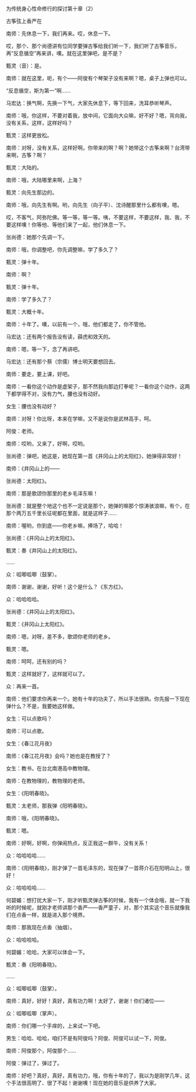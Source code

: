 为传统身心性命修行的探讨第十章（2）

古筝弦上香严在

南师：先休息一下，我们再来。哎，休息一下。

哎，那个、那个尚德讲有位同学要弹古筝给我们听一下，我们听了古筝音乐，再“反息循空”再来讲，噢。就在这里弹吧，是不是？

甄灵（音）：是。

南师：就在这里，呃，有个——阿俊有个琴架子没有来啊？嗯，桌子上弹也可以。

“反息循空，斯为第一”啊……

马宏达：换气啊，先换一下气，大家先休息下，等下回来，洗耳恭听琴声。

南师：哦，你这样，不要对着我，放中间，它面向大众嘛，好不好？嗯，背向我，没有关系，这样，这样好吗？

甄灵：这样更放松。

南师：对呀，没有关系，这样好啊。你带来的啊？啊？她带这个古筝来啊？台湾带来啊，古筝？啊？

甄灵：大陆的。

南师：哦，大陆哪里来啊，上海？

甄灵：向先生那边的。

南师：哦，向先生有啊。哟，向先生（向子平）、沈诗醒那里什么都有噢，嗯。

哎，不客气，阿弥陀佛。等一等，等一等。咦，不要这样，不要这样，我、我，不要这样噢！你等他、等他们来了一起，他们休息一下。

张尚德：她那个先调一下。

南师：哦，你调整吧，你先调整嘛，学了多久了？

甄灵：弹十年。

南师：啊？

甄灵：弹十年。

南师：学了多久了？

甄灵：大概十年。

南师：十年了。噢，以前有一个，哦，他们都走了，你不管他。

马宏达：还有两个报告没有读，薛虎和效天的。

南师：嗯，等一下，念了再讲吧。

马宏达：还有那个蔡（宗儒）博士明天要想回去。

南师：要走，要上课，好吧。

南师：一看你这个动作是虚架子，那不然我向那边打拳呢？一看你这个动作，这两下都学得不对，没有力气，腰也没有动好。

女生：腰也没有动好？

南师：对呀！你比呀，本来在学嘛，又不是说你是武林高手，呵。

阿俊：老师。

南师：哎哟，又来了，好啊，哎哟。

张尚德：弹吧，她这是，她现在第一首《井冈山上的太阳红》，她弹得非常好！

南师：《井冈山上的——

张尚德：太阳红》。

南师：那是歌颂你那里的老乡毛泽东嘛！

张尚德：就是整个地这个也不一定说是那个，她弹的嘛那个惊涛骇浪嘛，有个，在那个两万五千里长征呢都在里面，就是这样子……

南师：喔哟，你到底——你老乡嘛，捧场了，哈哈！

张尚德：《井冈山上的太阳红》。

甄灵：奏《井冈山上的太阳红》。

……

众：呱唧呱唧（鼓掌）。

南师：谢谢，谢谢，好听！这个是什么？《东方红》。

众：哈哈哈哈。

张尚德：《井冈山上的太阳红》。

甄灵：《井冈山上太阳红》。

南师：嗯，对呀，差不多，歌颂你老师的老乡。

甄灵：嗯。

南师：呵呵，还有别的吗？

甄灵：这样就好了，这样就可以了。

众：再来一首。

南师：他们要求你再来一个。她有十年的功夫了，所以手法很熟。你先报一下现在弹什么？不是，我要她这样做。

女生：可以点歌吗？

南师：可以点歌。

女生：《春江花月夜》

南师：《春江花月夜》会吗？她也是在教授了？

女生：教书，在台北南港高中教物理。

南师：在教物理的，教物理的老师。

女生：《阳明春晓》。

甄灵：太老师，那我弹《阳明春晓》。

南师：哦，《阳明春晓》。

甄灵：嗯。

南师：好啊，好啊，你弹闹热点，反正我这一群牛，没有关系！

众：哈哈哈哈……

南师：《阳明春晓》，刚才弹了一首毛泽东的，现在弹了一首蒋介石在阳明山上，很好！

众：哈哈哈哈……

何碧媚：想打扰大家一下，刚才听甄灵弹古筝的时候，我有一个体会哦，就一下我听的时候呢，就刚才老师讲那个香严——香严童子，对，那个其实这个音乐就像我们在点香一样，就是进入那个境界。

南师：那我现在点香（抽烟）。

众：哈哈哈哈。

何碧媚：哈哈，大家可以体会一下。

甄灵：奏《阳明春晓》。

……

众：呱唧呱唧（鼓掌）。

南师：真好，好好！真好，真有功力啊！太好了，谢谢！你们诸位——

众：呱唧呱唧（掌声）。

南师：你们哪一个手痒的，上来试一下吧。

男生：哈哈、哈哈，咱们不是有阿俊吗？阿俊、阿俊可以试一下，阿俊。

南师：阿俊那个，阿俊那个……

阿俊：弹过了，弹过了。

南师：好吧？真好，真好，真有功力，哦，你有十年的了，我以为是刚学几年，这个手法很高明了、很了不起！谢谢噢！现在她的音乐是供养了大家。


